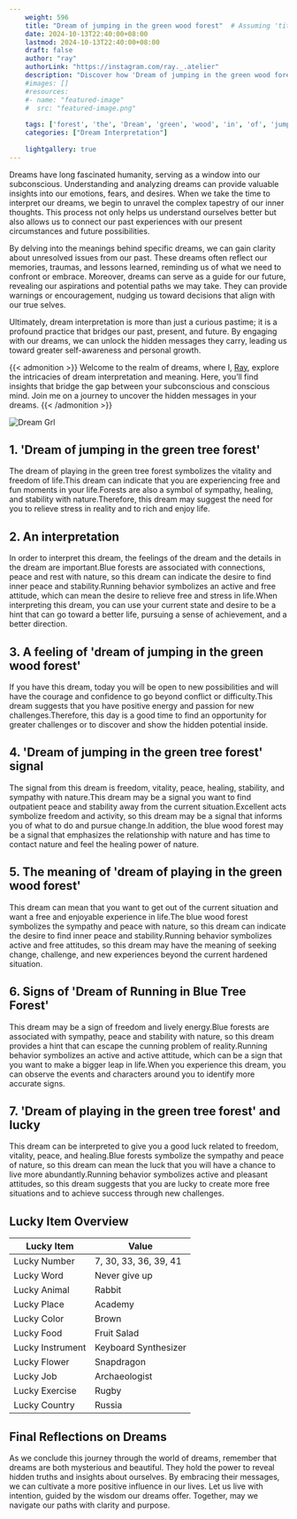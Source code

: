 ```yaml
---
    weight: 596
    title: "Dream of jumping in the green wood forest"  # Assuming 'title' column exists
    date: 2024-10-13T22:40:00+08:00
    lastmod: 2024-10-13T22:40:00+08:00
    draft: false
    author: "ray"
    authorLink: "https://instagram.com/ray._.atelier"
    description: "Discover how 'Dream of jumping in the green wood forest' can interpret your future and uncover its significant meanings in your life."
    #images: []
    #resources:
    #- name: "featured-image"
    #  src: "featured-image.png"
    
    tags: ['forest', 'the', 'Dream', 'green', 'wood', 'in', 'of', 'jumping']
    categories: ["Dream Interpretation"]
    
    lightgallery: true
---
```

    
Dreams have long fascinated humanity, serving as a window into our subconscious. Understanding and analyzing dreams can provide valuable insights into our emotions, fears, and desires. When we take the time to interpret our dreams, we begin to unravel the complex tapestry of our inner thoughts. This process not only helps us understand ourselves better but also allows us to connect our past experiences with our present circumstances and future possibilities.

By delving into the meanings behind specific dreams, we can gain clarity about unresolved issues from our past. These dreams often reflect our memories, traumas, and lessons learned, reminding us of what we need to confront or embrace. Moreover, dreams can serve as a guide for our future, revealing our aspirations and potential paths we may take. They can provide warnings or encouragement, nudging us toward decisions that align with our true selves.

Ultimately, dream interpretation is more than just a curious pastime; it is a profound practice that bridges our past, present, and future. By engaging with our dreams, we can unlock the hidden messages they carry, leading us toward greater self-awareness and personal growth.

{{< admonition >}}
Welcome to the realm of dreams, where I, [Ray](https://instagram.com/ray._.atelier), explore the intricacies of dream interpretation and meaning. Here, you’ll find insights that bridge the gap between your subconscious and conscious mind. Join me on a journey to uncover the hidden messages in your dreams.
{{< /admonition >}}

![Dream Grl](https://cdn.pixabay.com/photo/2017/11/02/03/35/gothic-2910057_1280.jpg "Dream Grl")

## 1. 'Dream of jumping in the green tree forest'
The dream of playing in the green tree forest symbolizes the vitality and freedom of life.This dream can indicate that you are experiencing free and fun moments in your life.Forests are also a symbol of sympathy, healing, and stability with nature.Therefore, this dream may suggest the need for you to relieve stress in reality and to rich and enjoy life.

## 2. An interpretation
In order to interpret this dream, the feelings of the dream and the details in the dream are important.Blue forests are associated with connections, peace and rest with nature, so this dream can indicate the desire to find inner peace and stability.Running behavior symbolizes an active and free attitude, which can mean the desire to relieve free and stress in life.When interpreting this dream, you can use your current state and desire to be a hint that can go toward a better life, pursuing a sense of achievement, and a better direction.

## 3. A feeling of 'dream of jumping in the green wood forest'
If you have this dream, today you will be open to new possibilities and will have the courage and confidence to go beyond conflict or difficulty.This dream suggests that you have positive energy and passion for new challenges.Therefore, this day is a good time to find an opportunity for greater challenges or to discover and show the hidden potential inside.

## 4. 'Dream of jumping in the green tree forest' signal
The signal from this dream is freedom, vitality, peace, healing, stability, and sympathy with nature.This dream may be a signal you want to find outpatient peace and stability away from the current situation.Excellent acts symbolize freedom and activity, so this dream may be a signal that informs you of what to do and pursue change.In addition, the blue wood forest may be a signal that emphasizes the relationship with nature and has time to contact nature and feel the healing power of nature.

## 5. The meaning of 'dream of playing in the green wood forest'
This dream can mean that you want to get out of the current situation and want a free and enjoyable experience in life.The blue wood forest symbolizes the sympathy and peace with nature, so this dream can indicate the desire to find inner peace and stability.Running behavior symbolizes active and free attitudes, so this dream may have the meaning of seeking change, challenge, and new experiences beyond the current hardened situation.

## 6. Signs of 'Dream of Running in Blue Tree Forest'
This dream may be a sign of freedom and lively energy.Blue forests are associated with sympathy, peace and stability with nature, so this dream provides a hint that can escape the cunning problem of reality.Running behavior symbolizes an active and active attitude, which can be a sign that you want to make a bigger leap in life.When you experience this dream, you can observe the events and characters around you to identify more accurate signs.

## 7. 'Dream of playing in the green tree forest' and lucky
This dream can be interpreted to give you a good luck related to freedom, vitality, peace, and healing.Blue forests symbolize the sympathy and peace of nature, so this dream can mean the luck that you will have a chance to live more abundantly.Running behavior symbolizes active and pleasant attitudes, so this dream suggests that you are lucky to create more free situations and to achieve success through new challenges.

## Lucky Item Overview
| Lucky Item          | Value              |
|---------------|--------------------|
| Lucky Number        | 7, 30, 33, 36, 39, 41  |
| Lucky Word          | Never give up |
| Lucky Animal        | Rabbit |
| Lucky Place         | Academy     |
| Lucky Color         | Brown     |
| Lucky Food          | Fruit Salad      |
| Lucky Instrument    | Keyboard Synthesizer |
| Lucky Flower        | Snapdragon    |
| Lucky Job           | Archaeologist       |
| Lucky Exercise      | Rugby  |
| Lucky Country       | Russia    |


##  Final Reflections on Dreams

As we conclude this journey through the world of dreams, remember that dreams are both mysterious and beautiful. They hold the power to reveal hidden truths and insights about ourselves. By embracing their messages, we can cultivate a more positive influence in our lives. Let us live with intention, guided by the wisdom our dreams offer. Together, may we navigate our paths with clarity and purpose.
